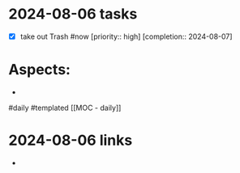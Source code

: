 
# 2024-08-06 tasks

- [x] take out Trash #now  [priority:: high]  [completion:: 2024-08-07]

# Aspects:
- 
#daily #templated
[[MOC - daily]]

# 2024-08-06 links
- 


